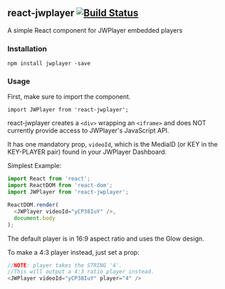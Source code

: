 ## react-jwplayer [![Build Status](https://travis-ci.org/noahfeder/react-jwplayer.svg?branch=master)](https://travis-ci.org/noahfeder/react-jwplayer)

A simple React component for JWPlayer embedded players

### Installation

`npm install jwplayer -save`

### Usage

First, make sure to import the component.

`import JWPlayer from 'react-jwplayer';`

react-jwplayer creates a `<div>` wrapping an `<iframe>` and does NOT currently provide access to JWPlayer's JavaScript API.

It has one mandatory prop, `videoId`, which is the MediaID (or KEY in the KEY-PLAYER pair) found in your JWPlayer Dashboard. 

Simplest Example:
```javascript
import React from 'react';
import ReactDOM from 'react-dom';
import JWPlayer from 'react-jwplayer';

ReactDOM.render(
  <JWPlayer videoId="yCP38IuY" />,
  document.body
);
```

The default player is in 16:9 aspect ratio and uses the Glow design.

To make a 4:3 player instead, just set a prop:

```javascript
//NOTE: player takes the STRING '4'.
//This will output a 4:3 ratio player instead.
<JWPlayer videoId="yCP38IuY" player="4" />
```
